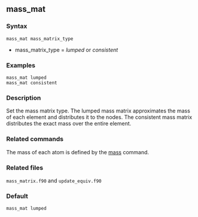## mass_mat

### Syntax

	mass_mat mass_matrix_type

* mass\_matrix\_type = _lumped_ or _consistent_

### Examples

	mass_mat lumped
	mass_mat consistent

### Description

Set the mass matrix type. The lumped mass matrix approximates the mass of each element and distributes it to the nodes. The consistent mass matrix distributes the exact mass over the entire element. 

### Related commands

The mass of each atom is defined by the [mass](mass.md) command.

### Related files

`mass_matrix.f90` and `update_equiv.f90`

### Default

	mass_mat lumped